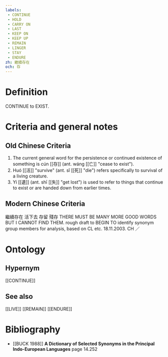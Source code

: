 ```yaml
---
labels: 
 - CONTINUE
 - HOLD
 - CARRY ON
 - LAST
 - KEEP ON
 - KEEP UP
 - REMAIN
 - LINGER
 - STAY
 - ENDURE
zh: 繼續存在
och: 存
---
```


# Definition
CONTINUE to EXIST.
# Criteria and general notes
## Old Chinese Criteria
1. The current general word for the persistence or continued existence of something is cún [[存]] (ant. wáng [[亡]] "cease to exist").
2. Huó [[活]] "survive" (ant. sǐ [[死]] "die") refers specifically to survival of a living creature.
3. Yí [[遺]] (ant. shī [[失]] "get lost") is used to refer to things that continue to exist or are handed down from earlier times.
## Modern Chinese Criteria
繼續存在
活下去
存留
殘存
THERE MUST BE MANY MORE GOOD WORDS BUT I CANNOT FIND THEM.
rough draft to BEGIN TO identify synonym group members for analysis, based on CL etc. 18.11.2003. CH ／
# Ontology

## Hypernym
[[CONTINUE]]
## See also
[[LIVE]]
[[REMAIN]]
[[ENDURE]]
# Bibliography
- [[BUCK 1988]]
**A Dictionary of Selected Synonyms in the Principal Indo-European Languages** page 14.252
